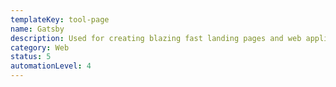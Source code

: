 ```yaml
---
templateKey: tool-page
name: Gatsby
description: Used for creating blazing fast landing pages and web applications
category: Web
status: 5
automationLevel: 4
---
```


